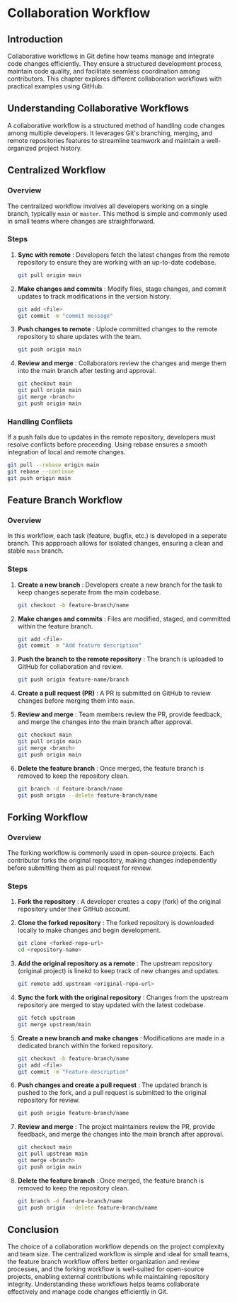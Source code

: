 # Collaboration Workflow

## Introduction

Collaborative workflows in Git define how teams manage and integrate code changes efficiently. They ensure a structured development process, maintain code quality, and facilitate seamless coordination among contributors. This chapter explores different collaboration workflows with practical examples using GitHub.

## Understanding Collaborative Workflows

A collaborative workflow is a structured method of handling code changes among multiple developers. It leverages Git's branching, merging, and remote repositories features to streamline  teamwork and maintain a well-organized project history.

## Centralized Workflow

### Overview

The centralized workflow involves all developers working on a single branch, typically ``main`` or ``master``. This method is simple and commonly used in small teams where changes are straightforward.

### Steps 

1. **Sync with remote** : Developers fetch the latest changes from the remote repository to ensure they are working with an up-to-date codebase.

    ```bash
    git pull origin main
    ```

2. **Make changes and commits** : Modify files, stage changes, and commit updates to track modifications in the version history.

    ```bash
    git add <file>
    git commit -m "commit message"
    ```

3. **Push changes to remote** : Uplode committed changes to the remote repository to share updates with the team.

    ```bash
    git push origin main
    ```

4. **Review and merge** : Collaborators review the changes and merge them into the main branch after testing and approval.

    ```bash
    git checkout main
    git pull origin main
    git merge <branch>
    git push origin main
    ```


### Handling Conflicts

If a push fails due to updates in the remote repository, developers must resolve conflicts before proceeding. Using rebase ensures a smooth integration of local and remote changes.

```bash
git pull --rebase origin main
git rebase --continue
git push origin main
```

## Feature Branch Workflow

### Overview

In this workflow, each task (feature, bugfix, etc.) is developed in a seperate branch. This appproach allows for isolated changes, ensuring a clean and stable ``main`` branch.

### Steps

1. **Create a new branch** : Developers create a new branch for the task to keep changes seperate from the main codebase.

    ```bash
    git checkout -b feature-branch/name
    ``` 

2. **Make changes and commits** : Files are modified, staged, and committed within the feature branch.

    ```bash
    git add <file>
    git commit -m "Add feature description"
    ```

3. **Push the branch to the remote repository** : The branch is uploaded to GitHub for collaboration and review. 

    ```bash
    git push origin feature-name/branch
    ```

4. **Create a pull request (PR)** : A PR is submitted on GitHub to review changes before merging them into ``main``.

5. **Review and merge** : Team members review the PR, provide feedback, and merge the changes into the main branch after approval.

    ```bash
    git checkout main
    git pull origin main
    git merge <branch>
    git push origin main
    ```
6. **Delete the feature branch** : Once merged, the feature branch is removed to keep the repository clean.

    ```bash
    git branch -d feature-branch/name
    git push origin --delete feature-branch/name
    ```


## Forking Workflow

### Overview

The forking workflow is commonly used in open-source projects. Each contributor forks the original repository, making changes independently before submitting them as pull request for review.

### Steps

1. **Fork the repository** : A developer creates a copy (fork) of the original repository under their GitHub account.

2. **Clone the forked repository** : The forked repository is downloaded locally to make changes and begin development.

    ```bash
    git clone <forked-repo-url>
    cd <repository-name>
    ```

3. **Add the original repository as a remote** : The upstream repository (original project) is linekd to keep track of new changes and updates.

    ```bash
    git remote add upstream <original-repo-url>
    ```

4. **Sync the fork with the original repository** : Changes from the upstream repository are merged to stay updated with the latest codebase.

    ```bash
    git fetch upstream
    git merge upstream/main
    ```

5. **Create a new branch and make changes** : Modifications are made in a dedicated branch within the forked repository. 

    ```bash
    git checkout -b feature-branch/name
    git add <file>
    git commit -m "Feature description"
    ```

6. **Push changes and create a pull request** : The updated branch is pushed to the fork, and a pull request is submitted to the original repository for review.

    ```bash
    git push origin feature-branch/name
    ```

7. **Review and merge** : The project maintainers review the PR, provide feedback, and merge the changes into the main branch after approval.

    ```bash
    git checkout main
    git pull upstream main
    git merge <branch>
    git push origin main
    ```
8. **Delete the feature branch** : Once merged, the feature branch is removed to keep the repository clean.

    ```bash
    git branch -d feature-branch/name
    git push origin --delete feature-branch/name
    ```

## Conclusion

The choice of a collaboration workflow depends on the project complexity and team size. The centralized workflow is simple and ideal for small teams, the feature branch workflow offers better organization and review processes, and the forking workflow is well-suited for open-source projects, enabling external contributions while maintaining repository integrity. Understanding these workflows helps teams collaborate effectively and manage code changes efficiently in Git.